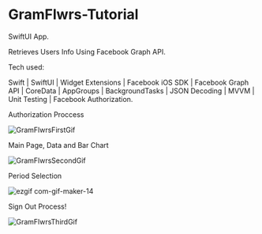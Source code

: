 # GramFlwrs-Tutorial
 SwiftUI App. 
 
 Retrieves Users Info Using Facebook Graph API.
 
 Tech used: 
 
 Swift | SwiftUI | Widget Extensions | Facebook iOS SDK | Facebook Graph API | CoreData | AppGroups | BackgroundTasks | JSON Decoding | MVVM | Unit Testing | Facebook Authorization.
 
 Authorization Proccess

![GramFlwrsFirstGif](https://user-images.githubusercontent.com/36818367/209585328-d8a92396-3161-45d8-8cf5-ee99da537de7.gif)

Main Page, Data and Bar Chart

![GramFlwrsSecondGif](https://user-images.githubusercontent.com/36818367/209585332-7a0dbf2f-cd47-450a-8598-a750d871181c.gif)

Period Selection

![ezgif com-gif-maker-14](https://user-images.githubusercontent.com/36818367/210756593-2a7dcc52-5ba0-40a4-867c-8d345f0c0072.gif)

Sign Out Process!

![GramFlwrsThirdGif](https://user-images.githubusercontent.com/36818367/209585390-8227cc00-8c52-4665-a822-eafd9f46e8fb.gif)
